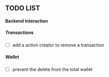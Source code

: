 ## TODO LIST

#### Backend interaction
##### Transactions
- [ ] add a action creator to remove a transaction

##### Wallet
- [ ] prevent the delete from the total wallet